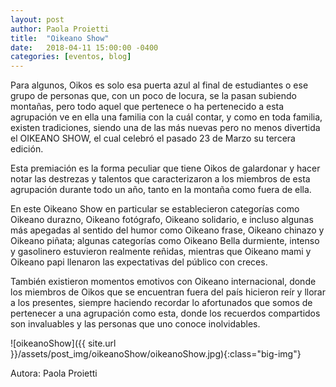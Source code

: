 ```yaml
---
layout: post
author: Paola Proietti
title:  "Oikeano Show"
date:   2018-04-11 15:00:00 -0400
categories: [eventos, blog]
---
```


Para algunos, Oikos es solo esa puerta azul al final de estudiantes o ese grupo de personas que, con un poco de locura, se la pasan subiendo montañas, pero todo aquel que pertenece o ha pertenecido a esta agrupación ve en ella una familia con la cuál contar, y como en toda familia, existen tradiciones, siendo una de las más nuevas pero no menos divertida el OIKEANO SHOW, el cual celebró el pasado 23 de Marzo su tercera edición.

Esta premiación es la forma peculiar que tiene Oikos de galardonar y hacer notar las destrezas y talentos que caracterizaron a los miembros de esta agrupación durante todo un año, tanto en la montaña como fuera de ella.

En este Oikeano Show  en particular se establecieron categorías como Oikeano durazno, Oikeano fotógrafo, Oikeano solidario, e incluso algunas más apegadas al sentido del humor como Oikeano frase, Oikeano chinazo y Oikeano piñata; algunas categorías como Oikeano Bella durmiente, intenso y gasolinero estuvieron realmente reñidas, mientras que Oikeano mami y Oikeano papi llenaron las expectativas del público con creces. 

También existieron momentos emotivos con Oikeano internacional, donde los miembros de Oikos que se encuentran fuera del país hicieron reír y llorar a los presentes, siempre haciendo recordar lo afortunados que somos de pertenecer a una agrupación como esta, donde los recuerdos compartidos son invaluables y las personas que uno conoce inolvidables.

![oikeanoShow]({{ site.url }}/assets/post_img/oikeanoShow/oikeanoShow.jpg){:class="big-img"}

Autora: Paola Proietti
